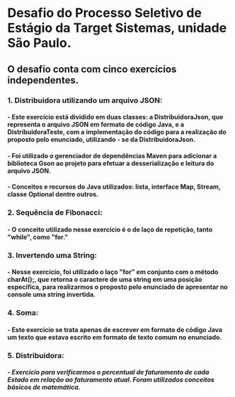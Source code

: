 # Desafio do Processo Seletivo de Estágio da Target Sistemas, unidade São Paulo.
## O desafio conta com cinco exercícios independentes.

### 1. Distribuidora utilizando um arquivo JSON:
####   - Este exercício está dividido em duas classes: a **DistribuidoraJson**, que representa o arquivo JSON em formato de código Java, e a **DistribuidoraTeste**, com a implementação do código para a realização do proposto pelo enunciado, utilizando - se da DistribuidoraJson.
####   - Foi utilizado o gerenciador de dependências Maven para adicionar a biblioteca Gson ao projeto para efetuar a desserialização e leitura do arquivo JSON.
####   - Conceitos e recursos do Java utilizados: lista, interface Map, Stream, classe Optional dentre outros.

### 2. Sequência de Fibonacci:
####   - O conceito utilizado nesse exercício é o de laço de repetição, tanto "while", como "for."

### 3. Invertendo uma String:
####   - Nesse exercício, foi utilizado o laço "for" em conjunto com o método charAt();, que retorna o caractere de uma string em uma posição específica, para realizarmos o proposto pelo enunciado de apresentar no console uma string invertida.

### 4. Soma:
####   - Este exercício se trata apenas de escrever em formato de código Java um texto que estava escrito em formato de texto comum no enunciado.

### 5. Distribuidora:
#####   - Exercício para verificarmos o percentual de faturamento de cada Estado em relação ao faturamento atual. Foram utilizados conceitos básicos de matemática.
